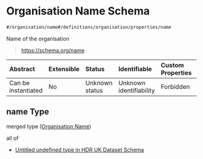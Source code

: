 # Organisation Name Schema

```txt
#/organisation/name#/definitions/organisation/properties/name
```

Name of the organisation

> <https://schema.org/name>

| Abstract            | Extensible | Status         | Identifiable            | Custom Properties | Additional Properties | Access Restrictions | Defined In                                                                                        |
| :------------------ | :--------- | :------------- | :---------------------- | :---------------- | :-------------------- | :------------------ | :------------------------------------------------------------------------------------------------ |
| Can be instantiated | No         | Unknown status | Unknown identifiability | Forbidden         | Allowed               | none                | [dataset.schema.json*](../../../schema/dataset/latest/dataset.schema.json "open original schema") |

## name Type

merged type ([Organisation Name](dataset-definitions-organisation-metadata-properties-organisation-name.md))

all of

*   [Untitled undefined type in HDR UK Dataset Schema](dataset-definitions-organisation-metadata-properties-organisation-name-allof-0.md "check type definition")
